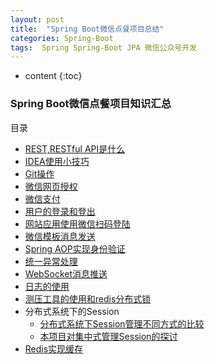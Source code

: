 ```yaml
---
layout: post
title:  "Spring Boot微信点餐项目总结"
categories: Spring-Boot
tags:  Spring Spring-Boot JPA 微信公众号开发
---
```


* content
{:toc}

### Spring Boot微信点餐项目知识汇总            
目录     
* [REST,RESTful API是什么](https://github.com/sqmax/springboot-project/wiki/REST,RESTfulAPI%E6%98%AF%E4%BB%80%E4%B9%88%EF%BC%9F)         
* [IDEA使用小技巧](https://github.com/sqmax/springboot-project/wiki/IDEA%E4%BD%BF%E7%94%A8%E5%B0%8F%E6%8A%80%E5%B7%A7)      
* [Git操作](https://github.com/sqmax/springboot-project/wiki/Git%E6%93%8D%E4%BD%9C)       
* [微信网页授权](https://github.com/sqmax/springboot-project/wiki/%E5%BE%AE%E4%BF%A1%E7%BD%91%E9%A1%B5%E6%8E%88%E6%9D%83)   
* [微信支付](https://github.com/sqmax/springboot-project/wiki/%E5%BE%AE%E4%BF%A1%E6%94%AF%E4%BB%98)        
* [用户的登录和登出](https://github.com/sqmax/springboot-project/wiki/%E7%94%A8%E6%88%B7%E7%9A%84%E7%99%BB%E5%BD%95%E5%92%8C%E7%99%BB%E5%87%BA)     
* [网站应用使用微信扫码登陆](https://github.com/sqmax/springboot-project/wiki/%E7%BD%91%E7%AB%99%E5%BA%94%E7%94%A8%E4%BD%BF%E7%94%A8%E5%BE%AE%E4%BF%A1%E6%89%AB%E7%A0%81%E7%99%BB%E5%BD%95)    
* [微信模板消息发送](https://github.com/sqmax/springboot-project/wiki/%E5%BE%AE%E4%BF%A1%E6%A8%A1%E6%9D%BF%E6%B6%88%E6%81%AF%E5%8F%91%E9%80%81)       
* [Spring AOP实现身份验证](https://github.com/sqmax/springboot-project/wiki/Spring-AOP%E5%AE%9E%E7%8E%B0%E8%BA%AB%E4%BB%BD%E9%AA%8C%E8%AF%81)     
* [统一异常处理](https://github.com/sqmax/springboot-project/wiki/%E7%BB%9F%E4%B8%80%E5%BC%82%E5%B8%B8%E5%A4%84%E7%90%86)   
* [WebSocket消息推送](https://github.com/sqmax/springboot-project/wiki/WebSocket%E6%B6%88%E6%81%AF%E6%8E%A8%E9%80%81)     
* [日志的使用](https://github.com/sqmax/springboot-project/wiki/%E6%97%A5%E5%BF%97%E7%9A%84%E4%BD%BF%E7%94%A8)        
* [测压工具的使用和redis分布式锁](https://github.com/sqmax/springboot-project/wiki/%E6%B5%8B%E5%8E%8B%E5%B7%A5%E5%85%B7%E7%9A%84%E4%BD%BF%E7%94%A8%E5%92%8Credis%E5%88%86%E5%B8%83%E5%BC%8F%E9%94%81)   
* 分布式系统下的Session     
   * [分布式系统下Session管理不同方式的比较](https://github.com/sqmax/springboot-project/wiki/%E5%88%86%E5%B8%83%E5%BC%8F%E7%B3%BB%E7%BB%9F%E4%B8%8BSession%E7%AE%A1%E7%90%86)    
   * [本项目对集中式管理Session的探讨](https://github.com/sqmax/springboot-project/wiki/%E4%BB%80%E4%B9%88%E6%98%AF%E5%88%86%E5%B8%83%E5%BC%8F%E7%B3%BB%E7%BB%9F%E7%9A%84Session%EF%BC%9F)       
* [Redis实现缓存](https://github.com/sqmax/springboot-project/wiki/Redis%E5%AE%9E%E7%8E%B0%E7%BC%93%E5%AD%98)  

        
